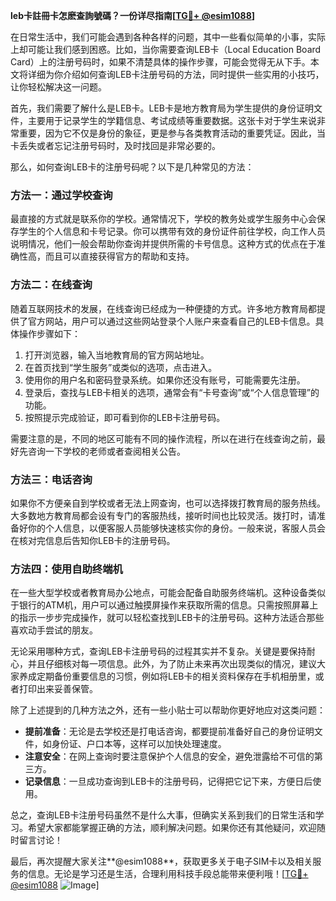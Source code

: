 **leb卡註冊卡怎麽查詢號碼？一份详尽指南[[TG💪+ @esim1088](https://t.me/s/esim1088)]**

在日常生活中，我们可能会遇到各种各样的问题，其中一些看似简单的小事，实际上却可能让我们感到困惑。比如，当你需要查询LEB卡（Local Education Board Card）上的注册号码时，如果不清楚具体的操作步骤，可能会觉得无从下手。本文将详细为你介绍如何查询LEB卡注册号码的方法，同时提供一些实用的小技巧，让你轻松解决这一问题。

首先，我们需要了解什么是LEB卡。LEB卡是地方教育局为学生提供的身份证明文件，主要用于记录学生的学籍信息、考试成绩等重要数据。这张卡对于学生来说非常重要，因为它不仅是身份的象征，更是参与各类教育活动的重要凭证。因此，当卡丢失或者忘记注册号码时，及时找回是非常必要的。

那么，如何查询LEB卡的注册号码呢？以下是几种常见的方法：

### 方法一：通过学校查询

最直接的方式就是联系你的学校。通常情况下，学校的教务处或学生服务中心会保存学生的个人信息和卡号记录。你可以携带有效的身份证件前往学校，向工作人员说明情况，他们一般会帮助你查询并提供所需的卡号信息。这种方式的优点在于准确性高，而且可以直接获得官方的帮助和支持。

### 方法二：在线查询

随着互联网技术的发展，在线查询已经成为一种便捷的方式。许多地方教育局都提供了官方网站，用户可以通过这些网站登录个人账户来查看自己的LEB卡信息。具体操作步骤如下：

1. 打开浏览器，输入当地教育局的官方网站地址。
2. 在首页找到“学生服务”或类似的选项，点击进入。
3. 使用你的用户名和密码登录系统。如果你还没有账号，可能需要先注册。
4. 登录后，查找与LEB卡相关的选项，通常会有“卡号查询”或“个人信息管理”的功能。
5. 按照提示完成验证，即可看到你的LEB卡注册号码。

需要注意的是，不同的地区可能有不同的操作流程，所以在进行在线查询之前，最好先咨询一下学校的老师或者查阅相关公告。

### 方法三：电话咨询

如果你不方便亲自到学校或者无法上网查询，也可以选择拨打教育局的服务热线。大多数地方教育局都会设有专门的客服热线，接听时间也比较灵活。拨打时，请准备好你的个人信息，以便客服人员能够快速核实你的身份。一般来说，客服人员会在核对完信息后告知你LEB卡的注册号码。

### 方法四：使用自助终端机

在一些大型学校或者教育局办公地点，可能会配备自助服务终端机。这种设备类似于银行的ATM机，用户可以通过触摸屏操作来获取所需的信息。只需按照屏幕上的指示一步步完成操作，就可以轻松查找到LEB卡的注册号码。这种方法适合那些喜欢动手尝试的朋友。

无论采用哪种方式，查询LEB卡注册号码的过程其实并不复杂。关键是要保持耐心，并且仔细核对每一项信息。此外，为了防止未来再次出现类似的情况，建议大家养成定期备份重要信息的习惯，例如将LEB卡的相关资料保存在手机相册里，或者打印出来妥善保管。

除了上述提到的几种方法之外，还有一些小贴士可以帮助你更好地应对这类问题：

- **提前准备**：无论是去学校还是打电话咨询，都要提前准备好自己的身份证明文件，如身份证、户口本等，这样可以加快处理速度。
- **注意安全**：在网上查询时要注意保护个人信息的安全，避免泄露给不可信的第三方。
- **记录信息**：一旦成功查询到LEB卡的注册号码，记得把它记下来，方便日后使用。

总之，查询LEB卡注册号码虽然不是什么大事，但确实关系到我们的日常生活和学习。希望大家都能掌握正确的方法，顺利解决问题。如果你还有其他疑问，欢迎随时留言讨论！

最后，再次提醒大家关注**@esim1088**，获取更多关于电子SIM卡以及相关服务的信息。无论是学习还是生活，合理利用科技手段总能带来便利哦！[[TG💪+ @esim1088](https://t.me/s/esim1088) ![Image](https://i.postimg.cc/4NQfJmqS/Snipaste-2025-05-13-00-14-12.png)]